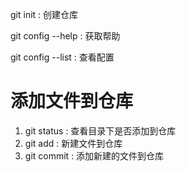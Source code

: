 git init : 创建仓库

git config --help : 获取帮助

git config --list : 查看配置

# 添加文件到仓库

1. git status : 查看目录下是否添加到仓库
2. git add <file name> :  新建文件到仓库
3. git commit <file name> : 添加新建的文件到仓库

